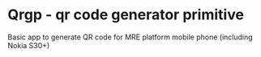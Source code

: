# Qrgp - qr code generator primitive
Basic app to generate QR code for MRE platform mobile phone (including Nokia S30+)
